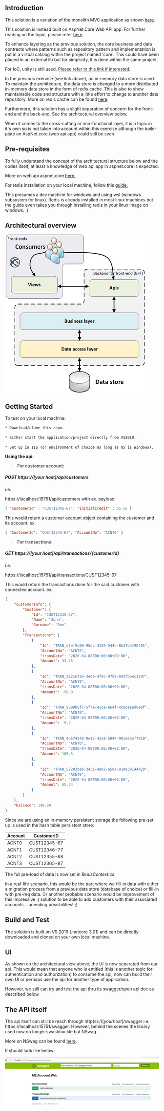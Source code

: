 ## Introduction

This solution is a variation of the monolith MVC application as shown [here](https://github.com/spice67/carmen/tree/master/ME.Account.Web).

This solution is instead built on AspNet.Core Web API app.
For further reading on the topic, please refer <a href="https://docs.microsoft.com/sv-se/aspnet/core/web-api/?view=aspnetcore-3.1">here</a>.

To enhance layering as the previous solution, the core business and data contracts where patterns such as repository pattern and implementation is put in a virtual catalog within the project named 'core'. This could have been placed in an external lib but for simplicity, it is done within the same project.

For IoC, unity is still used. <a href="https://github.com/unitycontainer/unity" target="_blank">Please refer to this link if interested</a>.

In the previous exercise (see link above), an in-memory data store is used. To maintain the architecture, the data store is changed to a more distributed in-memory data store in the form of redis cache. This is also to show maintainable code and structure with a little effort to change to another data repository.
More on redis cache can be found [here](https://redis.io/docs/getting-started/installation/install-redis-on-windows/).

Furthermore, this solution has a slight separation of concern for the front-end and the back-end.
See the architectural overview below.

When it comes to the cross-cutting or non-functional layer, it is a topic in it's own so is not taken into account within this exercise although the boiler plate on AspNet.core (web api app) could still be seen.

## Pre-requisites
To fully understand the concept of the architectural structure below and the codes itself, at least a knowledge of web api app in aspnet.core is expected.

More on web api aspnet.core <a href="https://docs.microsoft.com/en-us/aspnet/core/web-api/?view=aspnetcore-3.1" target="_blank">here.</a>

For redis installation on your local machine, follow this <a href="https://docs.microsoft.com/en-us/windows/wsl/install-win10#install-the-windows-subsystem-for-linux" target="_blank">guide.</a>

This presumes a dev machine for windows and using wsl (windows subsystem for linux). Redis is already installed in most linux machines but the guide even takes you through installing redis in your linux image on windows. ;)

## Architectural overview

![](archstructvw.png)

## Getting Started

To test on your local machine:

    * Download/clone this repo.

    * Either start the application/project directly from VS2019.

    * Set up in IIS (or environment of choice as long as OS is Windows).

**Using the api:**

> **For customer account:** 


##### *POST https://[your host]/api/customers*

i.e.

https://localhost:15751/api/customers with ex. payload: 

```json
{ "customerId" : "CUST12345-67", "initialCredit" : 35.56 }
```


This would return a customer account object containing the customer and its account.
ex.

```json
{ "CustomerId": "CUST12345-67", "AccountNo": "ACNT0" }
```


> **For transactions:** 

##### *GET https://[your host]/api/transactions/{customerId}*

i.e. 

https://localhost:15751/api/transactions/CUST12345-67

This would return the transactions done for the said customer with connected account. 
ex. 

```json
{
    "customerInfo": {
        "Customer": {
            "Id": "CUST12345-67",
            "Name": "John",
            "Surname": "Doe"
        },
        "Transactions": [
            {
                "Id": "TRAN_dfef9a60-95dc-4129-944e-0b37be190401",
                "AccountNo": "ACNT0",
                "transDate": "2020-04-08T00:00:00+02:00",
                "Amount": 33.45
            },
            {
                "Id": "TRAN_2221e72e-3e66-4f0c-9759-043fbeec1297",
                "AccountNo": "ACNT0",
                "transDate": "2020-04-08T00:00:00+02:00",
                "Amount": -50.0
            },
            {
                "Id": "TRAN_9389b8f7-5f7a-41ce-a64f-4c8ceeed6e8f",
                "AccountNo": "ACNT0",
                "transDate": "2020-04-08T00:00:00+02:00",
                "Amount": -9.2
            },
            {
                "Id": "TRAN_4a574548-0e12-43a8-b844-981e62ef7910",
                "AccountNo": "ACNT0",
                "transDate": "2020-04-08T00:00:00+02:00",
                "Amount": 100.5
            },
            {
                "Id": "TRAN_57203beb-3431-4a02-a59a-019939144d29",
                "AccountNo": "ACNT0",
                "transDate": "2020-04-08T00:00:00+02:00",
                "Amount": 65.34
            }
        ]
    },
    "balance": 140.09
}
```


Since we are using an in-memory persistent storage the following pre-set up is used in the hash table persistent store:

| Account  | CustomerID   |
|----------|--------------|
| ACNT0    | CUST12345-67 |
| ACNT1    | CUST12346-77 |
| ACNT2    | CUST12355-68 |
| ACNT3    | CUST12365-87 |


The full pre-load of data is now set in *RedisContext.cs*.

In a real-life scenario, this would be the part where we fill-in data with either a migration process from a previous data store (database of choice) or fill-in with pre-req data. Or another probable scenario would be improvement of this impressive :) solution to be able to add customers with their associated accounts... unending possibilities! ;)

## Build and Test

The solution is built on VS 2019 (.netcore 3.01) and can be directly downloaded and cloned on your own local machine.

## UI

As shown on the architectural view above, the UI is now separated from our api. This would mean that
anyone who is entitled (this is another topic for authentication and authorization) to consume the api,
now can build their own UI or perhaps use the api for another type of application.

However, we still can try and test the api thru its swagger/open api doc as described below.

## The API itself

The api itself can still be reach through http(s)://[*yourhost*]/swagger i.e. https://localhost:15751/swagger. However, behind the scenes the library used now no longer swashbuckle but NSwag.

More on NSwag can be found [here](https://docs.microsoft.com/en-us/aspnet/core/tutorials/getting-started-with-nswag?view=aspnetcore-3.1&tabs=visual-studio).

It should look like below:

![](swaggervy.png)

